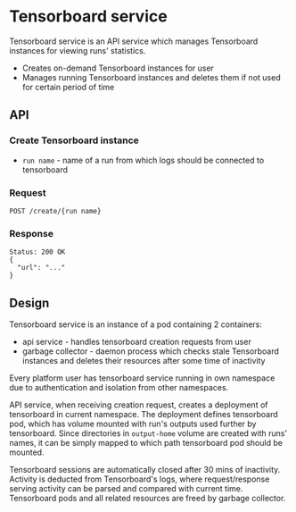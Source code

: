 # Tensorboard service

Tensorboard service is an API service which manages Tensorboard instances for viewing runs' statistics.

* Creates on-demand Tensorboard instances for user
* Manages running Tensorboard instances and deletes them if not used for certain period of time


## API

### Create Tensorboard instance

* `run name` - name of a run from which logs should be connected to tensorboard

### Request
    POST /create/{run name}
### Response
    Status: 200 OK
    {
      "url": "..."
    }


## Design

Tensorboard service is an instance of a pod containing 2 containers:

* api service - handles tensorboard creation requests from user
* garbage collector - daemon process which checks stale Tensorboard instances and deletes their resources after
some time of inactivity

Every platform user has tensorboard service running in own namespace due to authentication and isolation from other
namespaces.

API service, when receiving creation request, creates a deployment of tensorboard in current namespace. The deployment
defines tensorboard pod, which has volume mounted with run's outputs used further by tensorboard. Since
directories in `output-home` volume are created with runs' names, it can be simply mapped to which path
tensorboard pod should be mounted.

Tensorboard sessions are automatically closed after 30 mins of inactivity. Activity is deducted from Tensorboard's logs,
where request/response serving activity can be parsed and compared with current time. Tensorboard pods and all related
resources are freed by garbage collector.
